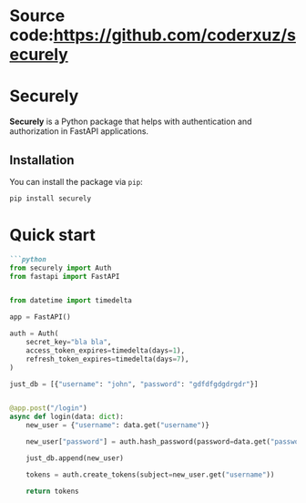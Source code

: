 # Source code:https://github.com/coderxuz/securely
# Securely

**Securely** is a Python package that helps with authentication and authorization in FastAPI applications.

## Installation

You can install the package via `pip`:

```bash
pip install securely
```

# Quick start
```markdown
```python
from securely import Auth
from fastapi import FastAPI


from datetime import timedelta

app = FastAPI()

auth = Auth(
    secret_key="bla bla",
    access_token_expires=timedelta(days=1),
    refresh_token_expires=timedelta(days=7),
)

just_db = [{"username": "john", "password": "gdfdfgdgdrgdr"}]


@app.post("/login")
async def login(data: dict):
    new_user = {"username": data.get("username")}

    new_user["password"] = auth.hash_password(password=data.get("password"))

    just_db.append(new_user)

    tokens = auth.create_tokens(subject=new_user.get("username"))

    return tokens

```